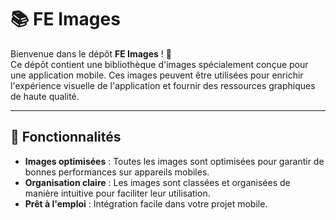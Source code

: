 # 📚 FE Images

Bienvenue dans le dépôt **FE Images** ! 🎉  
Ce dépôt contient une bibliothèque d'images spécialement conçue pour une application mobile. Ces images peuvent être utilisées pour enrichir l'expérience visuelle de l'application et fournir des ressources graphiques de haute qualité.

---

## 🚀 Fonctionnalités

- **Images optimisées** : Toutes les images sont optimisées pour garantir de bonnes performances sur appareils mobiles.
- **Organisation claire** : Les images sont classées et organisées de manière intuitive pour faciliter leur utilisation.
- **Prêt à l'emploi** : Intégration facile dans votre projet mobile.
